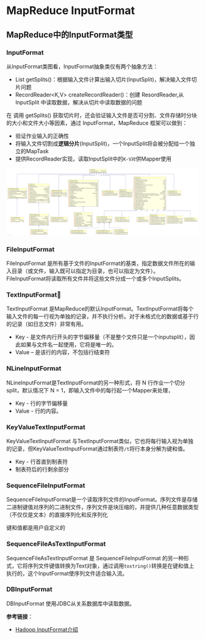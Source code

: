 # MapReduce InputFormat

## MapReduce中的InputFormat类型

### **InputFormat**

从InputFormat类图看，InputFormat抽象类仅有两个抽象方法：

* List<InputSplit> getSplits()：根据输入文件计算出输入切片(InputSplit)，解决输入文件切片问题
* RecordReader<K,V> createRecordReader()：创建 ResordReader,从 InputSplit 中读取数据，解决从切片中读取数据的问题

在 调用 getSplits() 获取切片时，还会验证输入文件是否可分割、文件存储时分块的大小和文件大小等因素，通过 InputFormat，MapReduce 框架可以做到：

* 验证作业输入的正确性
* 将输入文件切割成**逻辑分片**(InputSplit)，一个InputSplit将会被分配给一个独立的MapTask
* 提供RecordReader实现，读取InputSplit中的`K-V对`供Mapper使用

<img src="images/InputFormat/7126254-348de605cbcf0bd8.png" alt="7126254-348de605cbcf0bd8"  />

### FileInputFormat

FileInputFormat 是所有基于文件的InputFormat的基类，指定数据文件所在的输入目录（或文件，输入既可以指定为目录，也可以指定为文件）。 FileInputFormat将读取所有文件并将这些文件分成一个或多个InputSplits。

###  TextInputFormat:dart:

TextInputFormat 是MapReduce的默认InputFormat。TextInputFormat将每个输入文件的每一行视为单独的记录，并不执行分析。对于未格式化的数据或基于行的记录（如日志文件）非常有用。

* Key  - 是文件内行开头的字节偏移量（不是整个文件只是一个inputsplit），因此如果与文件名一起使用，它将是唯一的。
* Value – 是该行的内容，不包括行结束符

### NLineInputFormat

NLineInputFormat是TextInputFormat的另一种形式，将 N 行作业一个切分 split，默认情况下 N = 1，即输入文件中的每行起一个Mapper来处理，

* Key - 行的字节偏移量
* Value - 行的内容。

### KeyValueTextInputFormat

KeyValueTextInputFormat 与TextInputFormat类似，它也将每行输入视为单独的记录，但KeyValueTextInputFormat通过制表符`/t`将行本身分解为键和值。

* Key -  行首直到制表符
* 制表符后的行剩余部分

### SequenceFileInputFormat

SequenceFileInputFormat是一个读取序列文件的InputFormat。序列文件是存储二进制键值对序列的二进制文件，序列文件是块压缩的，并提供几种任意数据类型（不仅仅是文本）的直接序列化和反序列化

键和值都是用户自定义的

### SequenceFileAsTextInputFormat

SequenceFileAsTextInputFormat 是 SequenceFileInputFormat 的另一种形式，它将序列文件键值转换为Text对象，通过调用`tostring()`转换是在键和值上执行的，这个InputFormat使序列文件适合输入流。

### DBInputFormat

 DBInputFormat 使用JDBC从关系数据库中读取数据。







**参考链接**：

* [Hadoop InputFormat介绍](https://www.jianshu.com/p/12c66b6f5c57)